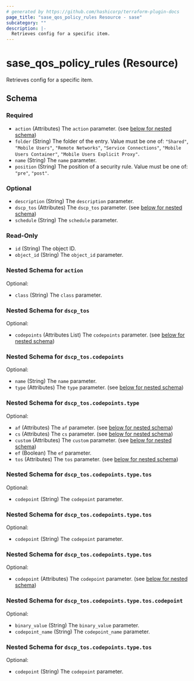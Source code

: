 ```yaml
---
# generated by https://github.com/hashicorp/terraform-plugin-docs
page_title: "sase_qos_policy_rules Resource - sase"
subcategory: ""
description: |-
  Retrieves config for a specific item.
---
```


# sase_qos_policy_rules (Resource)

Retrieves config for a specific item.



<!-- schema generated by tfplugindocs -->
## Schema

### Required

- `action` (Attributes) The `action` parameter. (see [below for nested schema](#nestedatt--action))
- `folder` (String) The folder of the entry. Value must be one of: `"Shared"`, `"Mobile Users"`, `"Remote Networks"`, `"Service Connections"`, `"Mobile Users Container"`, `"Mobile Users Explicit Proxy"`.
- `name` (String) The `name` parameter.
- `position` (String) The position of a security rule. Value must be one of: `"pre"`, `"post"`.

### Optional

- `description` (String) The `description` parameter.
- `dscp_tos` (Attributes) The `dscp_tos` parameter. (see [below for nested schema](#nestedatt--dscp_tos))
- `schedule` (String) The `schedule` parameter.

### Read-Only

- `id` (String) The object ID.
- `object_id` (String) The `object_id` parameter.

<a id="nestedatt--action"></a>
### Nested Schema for `action`

Optional:

- `class` (String) The `class` parameter.


<a id="nestedatt--dscp_tos"></a>
### Nested Schema for `dscp_tos`

Optional:

- `codepoints` (Attributes List) The `codepoints` parameter. (see [below for nested schema](#nestedatt--dscp_tos--codepoints))

<a id="nestedatt--dscp_tos--codepoints"></a>
### Nested Schema for `dscp_tos.codepoints`

Optional:

- `name` (String) The `name` parameter.
- `type` (Attributes) The `type` parameter. (see [below for nested schema](#nestedatt--dscp_tos--codepoints--type))

<a id="nestedatt--dscp_tos--codepoints--type"></a>
### Nested Schema for `dscp_tos.codepoints.type`

Optional:

- `af` (Attributes) The `af` parameter. (see [below for nested schema](#nestedatt--dscp_tos--codepoints--type--af))
- `cs` (Attributes) The `cs` parameter. (see [below for nested schema](#nestedatt--dscp_tos--codepoints--type--cs))
- `custom` (Attributes) The `custom` parameter. (see [below for nested schema](#nestedatt--dscp_tos--codepoints--type--custom))
- `ef` (Boolean) The `ef` parameter.
- `tos` (Attributes) The `tos` parameter. (see [below for nested schema](#nestedatt--dscp_tos--codepoints--type--tos))

<a id="nestedatt--dscp_tos--codepoints--type--af"></a>
### Nested Schema for `dscp_tos.codepoints.type.tos`

Optional:

- `codepoint` (String) The `codepoint` parameter.


<a id="nestedatt--dscp_tos--codepoints--type--cs"></a>
### Nested Schema for `dscp_tos.codepoints.type.tos`

Optional:

- `codepoint` (String) The `codepoint` parameter.


<a id="nestedatt--dscp_tos--codepoints--type--custom"></a>
### Nested Schema for `dscp_tos.codepoints.type.tos`

Optional:

- `codepoint` (Attributes) The `codepoint` parameter. (see [below for nested schema](#nestedatt--dscp_tos--codepoints--type--tos--codepoint))

<a id="nestedatt--dscp_tos--codepoints--type--tos--codepoint"></a>
### Nested Schema for `dscp_tos.codepoints.type.tos.codepoint`

Optional:

- `binary_value` (String) The `binary_value` parameter.
- `codepoint_name` (String) The `codepoint_name` parameter.



<a id="nestedatt--dscp_tos--codepoints--type--tos"></a>
### Nested Schema for `dscp_tos.codepoints.type.tos`

Optional:

- `codepoint` (String) The `codepoint` parameter.


